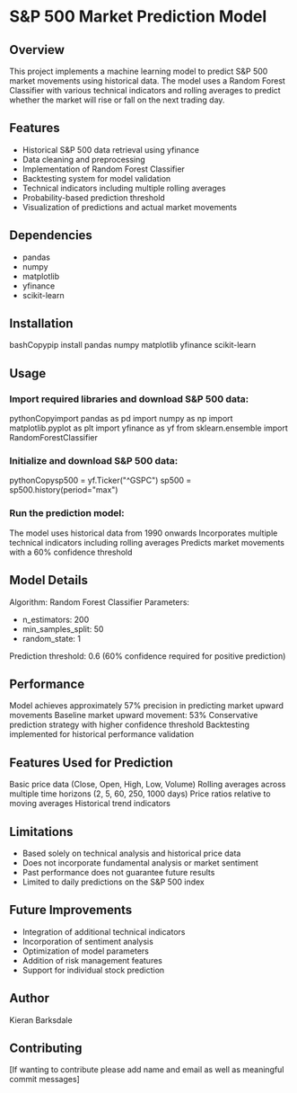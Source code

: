 # S&P 500 Market Prediction Model
## Overview
This project implements a machine learning model to predict S&P 500 market movements using historical data. The model uses a Random Forest Classifier with various technical indicators and rolling averages to predict whether the market will rise or fall on the next trading day. 

## Features
- Historical S&P 500 data retrieval using yfinance
- Data cleaning and preprocessing
- Implementation of Random Forest Classifier
- Backtesting system for model validation
- Technical indicators including multiple rolling averages
- Probability-based prediction threshold
- Visualization of predictions and actual market movements

## Dependencies
- pandas
- numpy
- matplotlib
- yfinance
- scikit-learn

## Installation
bashCopypip install pandas numpy matplotlib yfinance scikit-learn 

## Usage
### Import required libraries and download S&P 500 data:

pythonCopyimport pandas as pd
import numpy as np
import matplotlib.pyplot as plt
import yfinance as yf
from sklearn.ensemble import RandomForestClassifier

### Initialize and download S&P 500 data:

pythonCopysp500 = yf.Ticker("^GSPC")
sp500 = sp500.history(period="max")

### Run the prediction model:

The model uses historical data from 1990 onwards
Incorporates multiple technical indicators including rolling averages
Predicts market movements with a 60% confidence threshold

## Model Details
Algorithm: Random Forest Classifier
Parameters:

- n_estimators: 200
- min_samples_split: 50
- random_state: 1

Prediction threshold: 0.6 (60% confidence required for positive prediction)

## Performance

Model achieves approximately 57% precision in predicting market upward movements
Baseline market upward movement: 53%
Conservative prediction strategy with higher confidence threshold
Backtesting implemented for historical performance validation

## Features Used for Prediction

Basic price data (Close, Open, High, Low, Volume)
Rolling averages across multiple time horizons (2, 5, 60, 250, 1000 days)
Price ratios relative to moving averages
Historical trend indicators

## Limitations

- Based solely on technical analysis and historical price data
- Does not incorporate fundamental analysis or market sentiment
- Past performance does not guarantee future results
- Limited to daily predictions on the S&P 500 index

## Future Improvements

- Integration of additional technical indicators
- Incorporation of sentiment analysis
- Optimization of model parameters
- Addition of risk management features
- Support for individual stock prediction

## Author
Kieran Barksdale 

## Contributing
[If wanting to contribute please add name and email as well as meaningful commit messages]
